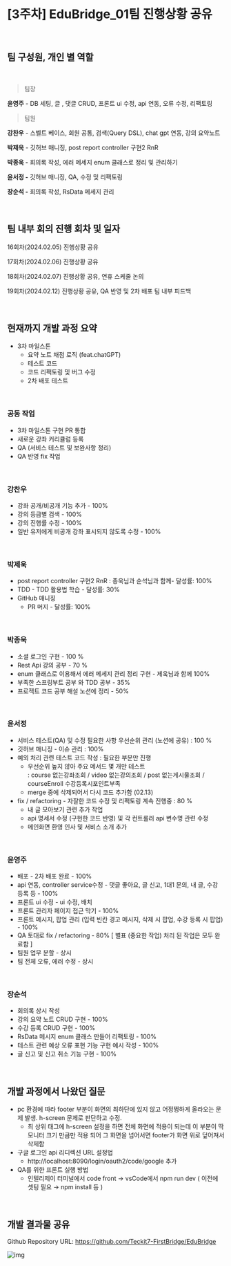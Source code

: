 # [3주차] EduBridge_01팀 진행상황 공유

<br>

## 팀 구성원, 개인 별 역할

<br>

> 팀장

 **윤영주** - DB 세팅, 글 , 댓글 CRUD,  프론트 ui 수정, api 연동, 오류 수정, 리팩토링

> 팀원

**강찬우** - 스벨트 베이스, 회원 공통, 검색(Query DSL), chat gpt 연동, 강의 요약노트

**박제욱** - 깃허브 매니징, post report controller 구현2 RnR

**박종욱 -** 회의록 작성, 에러 메세지 enum 클래스로 정리 및 관리하기

**윤서정 -** 깃허브 매니징, QA, 수정 및 리팩토링

**장순석 -** 회의록 작성, RsData 메세지 관리

<br>

## 팀 내부 회의 진행 회차 및 일자

16회차(2024.02.05) 진행상황 공유

17회차(2024.02.06) 진행상황 공유

18회차(2024.02.07) 진행상황 공유, 연휴 스케줄 논의

19회차(2024.02.12) 진행상황 공유, QA 반영 및 2차 배포 팀 내부 피드백

<br>

## 현재까지 개발 과정 요약

- 3차 마일스톤
    - 요약 노트 채점 로직 (feat.chatGPT)
    - 테스트 코드
    - 코드 리팩토링 및 버그 수정
    - 2차 배포 테스트
    
<br>

### 공동 작업

- 3차 마일스톤 구현 PR 통합
- 새로운 강좌 커리큘럼 등록
- QA (서비스 테스트 및 보완사항 정리)
- QA 반영 fix 작업

<br>

### 강찬우

- 강좌 공개/비공개 기능 추가 - 100%
- 강의 등급별 검색 - 100%
- 강의 진행률 수정 - 100%
- 일반 유저에게 비공개 강좌 표시되지 않도록 수정 - 100%

<br>

### 박제욱

- post report controller 구현2 RnR : 종욱님과 순석님과 함께- 달성률: 100%
- TDD - TDD 활용법 학습 - 달성률: 30%
- GitHub 매니징
    - PR 머지 - 달성률: 100%

<br>

### 박종욱

- 소셜 로그인 구현 - 100 %
- Rest Api 강의 공부 - 70 %
- enum 클래스로 이용해서 에러 메세지 관리 정리 구현 - 제욱님과 함께 100%
- 부족한 스프링부트 공부 와 TDD 공부 - 35%
- 프로젝트 코드 공부 해설 노션에 정리 - 50%

<br>

### 윤서정

- 서비스 테스트(QA) 및 수정 필요한 사항 우선순위 관리 (노션에 공유) : 100 %
- 깃허브 매니징 - 이슈 관리 : 100%
- 예외 처리 관련 테스트 코드 작성 : 필요한 부분만 진행
    - 우선순위 높지 않아 주요 메서드 몇 개만 테스트 <br>
      : course 없는강좌조회 / video 없는강의조회 / post 없는게시물조회 / courseEnroll 수강등록시포인트부족
    - merge 중에 삭제되어서 다시 코드 추가함 (02.13)
- fix / refactoring - 자잘한 코드 수정 및 리팩토링 계속 진행중 : 80 %
    - 내 글 모아보기 관련 추가 작업
    - api 명세서 수정 (구현한 코드 반영) 및 각 컨트롤러 api 변수명 관련 수정
    - 메인화면 환영 인사 및 서비스 소개 추가

<br>

### 윤영주

- 배포 - 2차 배포 완료 - 100%
- api 연동, controller service수정 - 댓글 좋아요, 글 신고, 1대1 문의, 내 글, 수강 등록 등 - 100%
- 프론트 ui 수정  - ui 수정, 배치
- 프론트 관리자 페이지 접근 막기 - 100%
- 프론트 메시지, 팝업 관리 (입력 빈칸 경고 메시지, 삭제 시 팝업, 수강 등록 시 팝업)  - 100%
- QA 토대로 fix / refactoring - 80% [ 별표 (중요한 작업) 처리 된 작업은 모두 완료함 ]
- 팀원 업무 분할 - 상시
- 팀 전체 오류, 에러 수정 - 상시
<br>

### 장순석

- 회의록 상시 작성
- 강의 요약 노트 CRUD 구현 - 100%
- 수강 등록 CRUD 구현 - 100%
- RsData 메시지 enum 클래스 만들어 리팩토링 - 100%
- 테스트 관련 예상 오류 표현 기능 구현 예시 작성 - 100%
- 글 신고 및 신고 취소 기능 구현 - 100%

<br>

## 개발 과정에서 나왔던 질문

- pc 환경에 따라 footer 부분이 화면의 최하단에 있지 않고 어정쩡하게 올라오는 문제 발생. h-screen 문제로 판단하고 수정.
    - 최 상위 태그에 h-screen 설정을 하면 전체 화면에 적용이 되는데 이 부분이 딱 모니터 크기 만큼만 적용 되어 그 화면을 넘어서면 footer가 화면 위로 덮어져서 삭제함
- 구글 로그인 api 리디렉션 URL 설정법
    - http://localhost:8090/login/oauth2/code/google 추가
- QA를 위한 프론트 실행 방법
    - 인텔리제이 터미널에서 code front → vsCode에서 npm run dev  ( 이전에 셋팅 필요 → npm install 등 )

<br>

## 개발 결과물 공유

Github Repository URL: https://github.com/Teckit7-FirstBridge/EduBridge
    
![img](https://i.imgur.com/Y4fBmJn.png)
